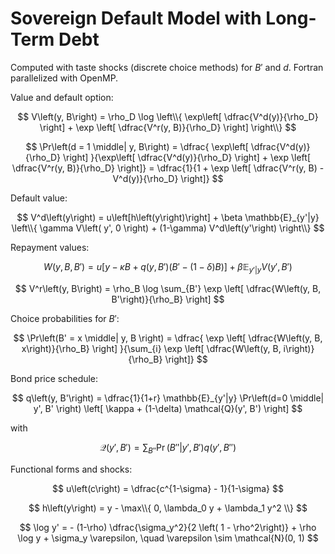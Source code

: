 # Sovereign Default Model with Long-Term Debt
Computed with taste shocks (discrete choice methods) for $B'$ and $d$. Fortran parallelized with OpenMP.

Value and default option:

$$ V\left(y, B\right) = \rho_D \log \left\\{ \exp\left[ \dfrac{V^d(y)}{\rho_D} \right] + \exp \left[ \dfrac{V^r(y, B)}{\rho_D} \right] \right\\} $$

$$ \Pr\left(d = 1 \middle| y, B\right) = \dfrac{   \exp\left[ \dfrac{V^d(y)}{\rho_D} \right] }{\exp\left[ \dfrac{V^d(y)}{\rho_D} \right] + \exp \left[ \dfrac{V^r(y, B)}{\rho_D} \right]} = \dfrac{1}{1 + \exp \left[ \dfrac{V^r(y, B) - V^d(y)}{\rho_D} \right]} $$

Default value:

$$ V^d\left(y\right) = u\left[h\left(y\right)\right] + \beta \mathbb{E}_{y'|y} \left\\{ \gamma V\left( y', 0 \right) + (1-\gamma) V^d\left(y'\right) \right\\} $$

Repayment values:

$$ W\left(y, B, B'\right) = u\left[ y - \kappa B + q\left(y, B'\right) \left( B' - (1-\delta) B \right) \right] + \beta \mathbb{E}_{y'|y} V\left(y', B'\right) $$

$$ V^r\left(y, B\right) = \rho_B \log \sum_{B'} \exp \left[ \dfrac{W\left(y, B, B'\right)}{\rho_B} \right] $$

Choice probabilities for $B'$:

$$ \Pr\left(B' = x \middle| y, B \right) = \dfrac{ \exp \left[ \dfrac{W\left(y, B, x\right)}{\rho_B} \right] }{\sum_{i} \exp \left[ \dfrac{W\left(y, B, i\right)}{\rho_B} \right]} $$

Bond price schedule:

$$ q\left(y, B'\right) = \dfrac{1}{1+r} \mathbb{E}_{y'|y} \Pr\left(d=0 \middle| y', B' \right) \left[ \kappa + (1-\delta) \mathcal{Q}(y', B') \right] $$

with

$$ \mathcal{Q}(y', B') = \sum_{B''} \Pr\left( B'' \middle| y', B' \right) q\left(y', B''\right) $$

Functional forms and shocks:

$$ u\left(c\right) = \dfrac{c^{1-\sigma} - 1}{1-\sigma} $$

$$ h\left(y\right) = y - \max\\{ 0, \lambda_0 y + \lambda_1 y^2 \\} $$

$$ \log y' = - (1-\rho) \dfrac{\sigma_y^2}{2 \left( 1 - \rho^2\right)} + \rho \log y + \sigma_y \varepsilon, \quad \varepsilon \sim \mathcal{N}(0, 1) $$
